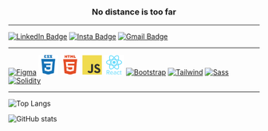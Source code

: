 <div id='header' align='center'><h3>No distance is too far</h3></div>
<hr>
<div id="socialbadges">
  <a href="https://www.linkedin.com/in/fiorenzacelestyn/"><img src="https://img.shields.io/badge/LinkedIn-blue?style=for-the-badge&logo=linkedin&logoColor=white" alt="LinkedIn Badge"/></a>
  <a href="https://www.instagram.com/cxlestyn_/"><img src="https://img.shields.io/badge/Instagram-E4405F?style=for-the-badge&logo=instagram&logoColor=white" alt="Insta Badge"/></a>
  <a href='mailto:fiorenzacelestyn@gmail.com'><img src="https://img.shields.io/badge/Gmail-D14836?style=for-the-badge&logo=gmail&logoColor=white" alt="Gmail Badge"/></a>
</div>
<hr>
<div>
<a href='https://figma.com/'><img src="https://cdn.jsdelivr.net/gh/devicons/devicon/icons/figma/figma-original.svg" title="Figma" alt="Figma" width="40" height="40"/></a>
<a href='https://www.w3schools.com/css/'><img src="https://github.com/devicons/devicon/blob/master/icons/css3/css3-plain-wordmark.svg" title="CSS3" alt="CSS" width="40" height="40"/></a>
<a href='https://www.w3.org/html/'><img src="https://github.com/devicons/devicon/blob/master/icons/html5/html5-plain-wordmark.svg" title="HTML5" alt="HTML" width="40" height="40"/></a>
<a href='https://www.w3schools.com/js/'><img src="https://github.com/devicons/devicon/blob/master/icons/javascript/javascript-original.svg" title="JavaScript" alt="JavaScript" width="40" height="40"/></a>
<a href='https://reactjs.org/'><img src="https://github.com/devicons/devicon/blob/master/icons/react/react-original-wordmark.svg" title="React" alt="React" width="40" height="40"/></a>
<a href='https://getbootstrap.com/'><img src="https://cdn.jsdelivr.net/gh/devicons/devicon/icons/bootstrap/bootstrap-original.svg" title="Bootstrap" alt="Bootstrap" width="40" height="40"/></a>
<a href='https://tailwindcss.com/'><img src="https://cdn.jsdelivr.net/gh/devicons/devicon/icons/tailwindcss/tailwindcss-plain.svg" title="Tailwind" alt="Tailwind" width="40" height="40"/></a>
<a href='https://sass-lang.com/'><img src="https://cdn.jsdelivr.net/gh/devicons/devicon/icons/sass/sass-original.svg" title="Sass" alt="Sass" width="40" height="40"/></a>
<a href='https://docs.soliditylang.org/'><img src="https://cdn.jsdelivr.net/gh/devicons/devicon/icons/solidity/solidity-original.svg" title="Solidity" alt="Solidity" width="40" height="40"/></a>
</div>
<hr>
  
![Top Langs](https://github-readme-stats.vercel.app/api/top-langs/?username=clstyn&show_icons=true&theme=midnight-purple&count_private=true)
  
![GitHub stats](https://github-readme-stats.vercel.app/api?username=clstyn&count_private=true&show_icons=true&theme=midnight-purple)

 

